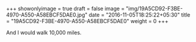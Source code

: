 +++
showonlyimage = true
draft = false
image = "img/19A5CD92-F3BE-4970-A550-A58EBCF5DAE0.jpg"
date = "2016-11-05T18:25:22+05:30"
title = "19A5CD92-F3BE-4970-A550-A58EBCF5DAE0"
weight = 0
+++

And I would walk 10,000 miles.

